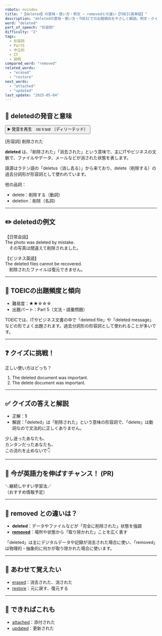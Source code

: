 ```yaml
---
robots: noindex
title: "【deleted】の意味・使い方・例文 ― removedとの違い【TOEIC英単語】"
description: "deletedの意味・使い方・TOEICでの出題傾向をやさしく解説。例文・クイズ付きでremovedとの違いもわかりやすく学べます。"
word: "deleted"
part_of_speech: "形容詞"
difficulty: "2"
tags:
  - 形容詞
  - Part5
  - 中立的
  - IT
  - 説明
compared_word: "removed"
related_words:
  - "erased"
  - "restore"
next_words:
  - "attached"
  - "updated"
last_update: "2025-05-04"
---
```


## 🔰 deletedの発音と意味

<button class="play-audio" onclick="playTTS('deleted')">
  <span class="play-audio-main">
    ▶️ 発音を再生　/dɪˈliːtɪd/
  </span>
  <span class="play-audio-sub">
    （ディリーテッド）
  </span>
</button>

[形容詞] 削除された

**deleted** は、「削除された」「消去された」という意味で、主にITやビジネスの文脈で、ファイルやデータ、メールなどが消された状態を表します。

語源はラテン語の「deletus（消し去る）」から来ており、delete（削除する）の過去分詞形が形容詞として使われています。

他の品詞：  
- delete：削除する（動詞）
- deletion：削除（名詞）

---

## ✏️ deletedの例文

【日常会話】  
The photo was deleted by mistake.  
　その写真は間違えて削除されました。

【ビジネス英語】  
The deleted files cannot be recovered.  
　削除されたファイルは復元できません。

---

## 🎯 TOEICの出題頻度と傾向

- 難易度：★★☆☆☆
- 出題パート：Part 5（文法・語彙問題）

TOEICでは、ITやビジネス文書の中で「deleted file」や「deleted message」などの形でよく出題されます。過去分詞形の形容詞として使われることが多いです。

---

## ❓ クイズに挑戦！

正しい使い方はどっち？

1. The deleted document was important.  
2. The delete document was important.

---

## ✅ クイズの答えと解説

- 正解：**1**
- 解説：「deleted」は「削除された」という意味の形容詞で、「delete」は動詞なので文法的に正しくありません。

少し迷ったあなたも、  
カンタンだったあなたも、  
この流れを止めないで👇️

---

## 🚀 今が英語力を伸ばすチャンス！ (PR)

<div class="info-center">
＼継続しやすい学習法／<br>  
（おすすめ情報予定）
</div>

---

## 🤔  removed との違いは？

- **deleted**：データやファイルなどが「完全に削除された」状態を強調
- **[removed](/word/removed/)**：場所や状態から「取り除かれた」ことを広く表す

「deleted」は主にデジタルデータや記録が消去された場合に使い、「removed」は物理的・抽象的に何かが取り除かれた場合に使います。

---

## 🧩 あわせて覚えたい

- [erased](/word/erased/)：消去された、消された
- [restore](/word/restore/)：元に戻す、復元する

---

## 📖 できればこれも

- [attached](/word/attached/)：添付された
- [updated](/word/updated/)：更新された

<!-- cvid: aid36_bid09 -->

